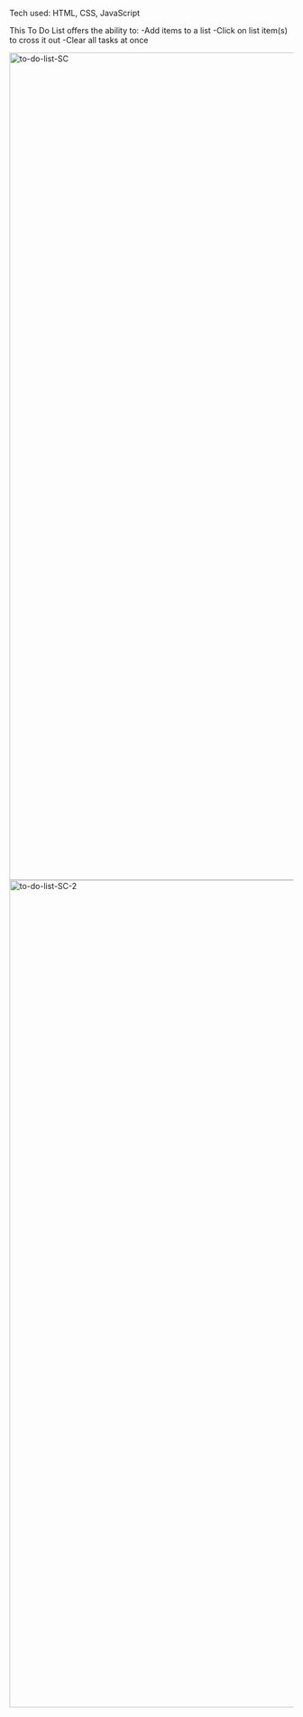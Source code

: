 Tech used: HTML, CSS, JavaScript

This To Do List offers the ability to:
-Add items to a list
-Click on list item(s) to cross it out
-Clear all tasks at once

<img width="1468" alt="to-do-list-SC" src="https://github.com/alejandralondev/todo-list/assets/145242183/b56c674e-7af2-46c4-881a-29ac8aafa993">
<img width="1468" alt="to-do-list-SC-2" src="https://github.com/alejandralondev/todo-list/assets/145242183/4050a0a2-9936-42da-853b-22ac77caf119">
